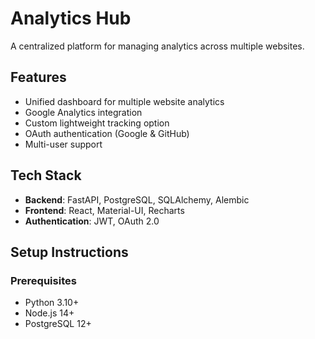 # Analytics Hub

A centralized platform for managing analytics across multiple websites.

## Features

- Unified dashboard for multiple website analytics
- Google Analytics integration
- Custom lightweight tracking option
- OAuth authentication (Google & GitHub)
- Multi-user support

## Tech Stack

- **Backend**: FastAPI, PostgreSQL, SQLAlchemy, Alembic
- **Frontend**: React, Material-UI, Recharts
- **Authentication**: JWT, OAuth 2.0

## Setup Instructions

### Prerequisites

- Python 3.10+
- Node.js 14+
- PostgreSQL 12+